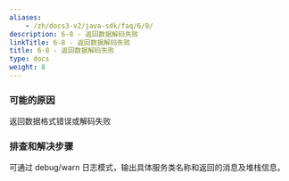 ```yaml
---
aliases:
    - /zh/docs3-v2/java-sdk/faq/6/8/
description: 6-8 - 返回数据解码失败
linkTitle: 6-8 - 返回数据解码失败
title: 6-8 - 返回数据解码失败
type: docs
weight: 8
---
```




### 可能的原因

返回数据格式错误或解码失败

### 排查和解决步骤
 
可通过 debug/warn 日志模式，输出具体服务类名称和返回的消息及堆栈信息。
